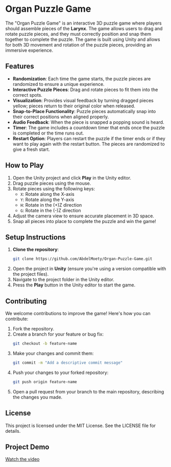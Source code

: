 # Organ Puzzle Game

The "Organ Puzzle Game" is an interactive 3D puzzle game where players should assemble pieces of the **Larynx**. The game allows users to drag and rotate puzzle pieces, and they must correctly position and snap them together to complete the puzzle. The game is built using Unity and allows for both 3D movement and rotation of the puzzle pieces, providing an immersive experience.

## Features
- **Randomization**: Each time the game starts, the puzzle pieces are randomized to ensure a unique experience.
- **Interactive Puzzle Pieces**: Drag and rotate pieces to fit them into the correct spots.
- **Visualization**: Provides visual feedback by turning dragged pieces yellow; pieces return to their original color when released.
- **Snap-to-Place Functionality**: Puzzle pieces automatically snap into their correct positions when aligned properly.
- **Audio Feedback**: When the piece is snapped a popping sound is heard.
- **Timer**: The game includes a countdown timer that ends once the puzzle is completed or the time runs out.
- **Restart Option**: Players can restart the puzzle if the timer ends or if they want to play again with the restart button. The pieces are randomized to give a fresh start.

## How to Play
1. Open the Unity project and click **Play** in the Unity editor.
2. Drag puzzle pieces using the mouse.
3. Rotate pieces using the following keys:
   - `X`: Rotate along the X-axis
   - `Y`: Rotate along the Y-axis
   - `H`: Rotate in the (+)Z direction
   - `G`: Rotate in the (-)Z direction
4. Adjust the camera view to ensure accurate placement in 3D space.
5. Snap all pieces into place to complete the puzzle and win the game!

## Setup Instructions
1. **Clone the repository**:
   ```bash
   git clone https://github.com/AbdelMoety/Organ-Puzzle-Game.git
2. Open the project in **Unity** (ensure you're using a version compatible with the project files).
3. Navigate to the project folder in the Unity editor.
4. Press the **Play** button in the Unity editor to start the game.

## Contributing
We welcome contributions to improve the game! Here's how you can contribute:
1. Fork the repository.
2. Create a branch for your feature or bug fix:
   ```bash
   git checkout -b feature-name
3. Make your changes and commit them:
   ```bash
   git commit -m "Add a descriptive commit message"
4. Push your changes to your forked repository:
   ```bash
   git push origin feature-name
5. Open a pull request from your branch to the main repository, describing the changes you made.

## License
This project is licensed under the MIT License. See the LICENSE file for details.

## Project Demo
[Watch the video](https://drive.google.com/file/d/1By-BrtJ4cILGdghymO93Q1yprVJr1BpI/view?usp=drive_link)
